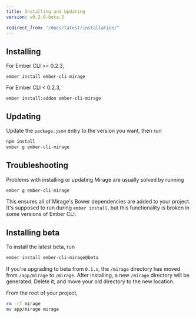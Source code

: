 ```yaml
---
title: Installing and Updating
version: v0.2.0-beta.5

redirect_from: "/docs/latest/installation/"
---
```


## Installing

For Ember CLI >= 0.2.3,

```
ember install ember-cli-mirage
```

For Ember CLI < 0.2.3,

```
ember install:addon ember-cli-mirage
```

## Updating

Update the `package.json` entry to the version you want, then run

```sh
npm install
ember g ember-cli-mirage
```

## Troubleshooting

Problems with installing or updating Mirage are usually solved by running

```sh
ember g ember-cli-mirage
```

This ensures all of Mirage's Bower dependencies are added to your project. It's supposed to run during `ember install`, but this functionality is broken in some versions of Ember CLI.

## Installing beta

To install the latest beta, run

```sh
ember install ember-cli-mirage@beta
```

If you're upgrading to beta from `0.1.x`, the `/mirage` directory has moved from `/app/mirage` to `/mirage`. After installing, a new `/mirage` directory will be generated. Delete it, and move your old directory to the new location.

From the root of your project,

```sh
rm -rf mirage
mv app/mirage mirage
```
